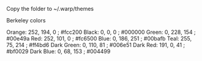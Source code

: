 Copy the folder to ~/.warp/themes

Berkeley colors

Orange: 252, 194, 0 ; #fcc200
Black: 0, 0, 0 ; #000000
Green: 0, 228, 154 ; #00e49a
Red: 252, 101, 0 ; #fc6500
Blue: 0, 186, 251 ; #00bafb
Teal: 255, 75, 214 ; #ff4bd6
Dark Green: 0, 110, 81 ; #006e51
Dark Red: 191, 0, 41 ; #bf0029
Dark Blue: 0, 68, 153 ; #004499
